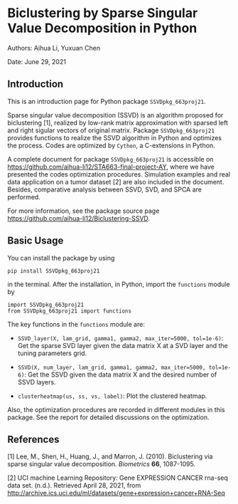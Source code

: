 # Biclustering by Sparse Singular Value Decomposition in Python

Authors: Aihua Li, Yuxuan Chen

Date: June 29, 2021

## Introduction

This is an introduction page for Python package `SSVDpkg_663proj21`.

Sparse singular value decomposition (SSVD) is an algorithm proposed for biclustering [1], realized by low-rank matrix approximation with sparsed left and right sigular vectors of original matrix. Package `SSVDpkg_663proj21` provides functions to realize the SSVD algorithm in Python and optimizes the process. Codes are optimized by `Cython`, a C-extensions in Python. 

A complete document for package `SSVDpkg_663proj21` is accessible on https://github.com/aihua-li12/STA663-final-project-AY, where we have presented the codes optimization procedures. Simulation examples and real data application on a tumor dataset [2] are also included in the document. Besides, comparative analysis between SSVD, SVD, and SPCA are performed. 

For more information, see the package source page https://github.com/aihua-li12/Biclustering-SSVD.

## Basic Usage

You can install the package by using 
```
pip install SSVDpkg_663proj21
```
in the terminal. After the installation, in Python, import the `functions` module by
```
import SSVDpkg_663proj21
from SSVDpkg_663proj21 import functions
```

The key functions in the `functions` module are:

- `SSVD_layer(X, lam_grid, gamma1, gamma2, max_iter=5000, tol=1e-6)`: Get the sparse SVD layer given the data matrix X at a SVD layer and the tuning parameters grid.

- `SSVD(X, num_layer, lam_grid, gamma1, gamma2, max_iter=5000, tol=1e-6)`: Get the SSVD given the data matrix X and the desired number of SSVD layers.

- `clusterheatmap(us, ss, vs, label)`: Plot the clustered heatmap.

Also, the optimization procedures are recorded in different modules in this package. See the report for detailed discussions on the optimization. 

 
## References

[1] Lee, M., Shen, H., Huang, J., and Marron, J. (2010). Biclustering via sparse singular value decomposition. *Biometrics* **66**, 1087-1095. 
 
[2] UCI machine Learning Repository: Gene EXPRESSION CANCER rna-seq data set. (n.d.). Retrieved April 28, 2021, from http://archive.ics.uci.edu/ml/datasets/gene+expression+cancer+RNA-Seq
